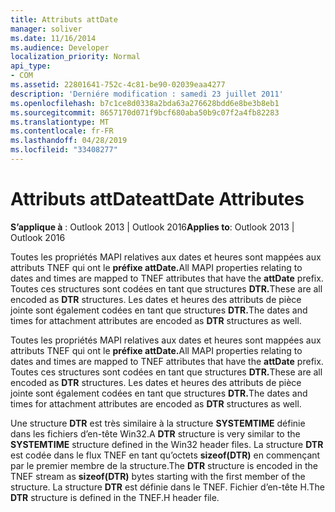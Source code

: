 ```yaml
---
title: Attributs attDate
manager: soliver
ms.date: 11/16/2014
ms.audience: Developer
localization_priority: Normal
api_type:
- COM
ms.assetid: 22801641-752c-4c81-be90-02039eaa4277
description: 'Derniére modification : samedi 23 juillet 2011'
ms.openlocfilehash: b7c1ce8d0338a2bda63a276628bdd6e8be3b8eb1
ms.sourcegitcommit: 8657170d071f9bcf680aba50b9c07f2a4fb82283
ms.translationtype: MT
ms.contentlocale: fr-FR
ms.lasthandoff: 04/28/2019
ms.locfileid: "33408277"
---
```

# <a name="attdate-attributes"></a><span data-ttu-id="a7375-103">Attributs attDate</span><span class="sxs-lookup"><span data-stu-id="a7375-103">attDate Attributes</span></span>

  
  
<span data-ttu-id="a7375-104">**S’applique à** : Outlook 2013 | Outlook 2016</span><span class="sxs-lookup"><span data-stu-id="a7375-104">**Applies to**: Outlook 2013 | Outlook 2016</span></span> 
  
<span data-ttu-id="a7375-105">Toutes les propriétés MAPI relatives aux dates et heures sont mappées aux attributs TNEF qui ont le **préfixe attDate.**</span><span class="sxs-lookup"><span data-stu-id="a7375-105">All MAPI properties relating to dates and times are mapped to TNEF attributes that have the **attDate** prefix.</span></span> <span data-ttu-id="a7375-106">Toutes ces structures sont codées en tant que structures **DTR.**</span><span class="sxs-lookup"><span data-stu-id="a7375-106">These are all encoded as **DTR** structures.</span></span> <span data-ttu-id="a7375-107">Les dates et heures des attributs de pièce jointe sont également codées en tant que structures **DTR.**</span><span class="sxs-lookup"><span data-stu-id="a7375-107">The dates and times for attachment attributes are encoded as **DTR** structures as well.</span></span> 
  
<span data-ttu-id="a7375-108">Toutes les propriétés MAPI relatives aux dates et heures sont mappées aux attributs TNEF qui ont le **préfixe attDate.**</span><span class="sxs-lookup"><span data-stu-id="a7375-108">All MAPI properties relating to dates and times are mapped to TNEF attributes that have the **attDate** prefix.</span></span> <span data-ttu-id="a7375-109">Toutes ces structures sont codées en tant que structures **DTR.**</span><span class="sxs-lookup"><span data-stu-id="a7375-109">These are all encoded as **DTR** structures.</span></span> <span data-ttu-id="a7375-110">Les dates et heures des attributs de pièce jointe sont également codées en tant que structures **DTR.**</span><span class="sxs-lookup"><span data-stu-id="a7375-110">The dates and times for attachment attributes are encoded as **DTR** structures as well.</span></span> 
  
<span data-ttu-id="a7375-111">Une structure **DTR** est très similaire à la structure **SYSTEMTIME** définie dans les fichiers d’en-tête Win32.</span><span class="sxs-lookup"><span data-stu-id="a7375-111">A **DTR** structure is very similar to the **SYSTEMTIME** structure defined in the Win32 header files.</span></span> <span data-ttu-id="a7375-112">La structure **DTR** est codée dans le flux TNEF en tant qu’octets **sizeof(DTR)** en commençant par le premier membre de la structure.</span><span class="sxs-lookup"><span data-stu-id="a7375-112">The **DTR** structure is encoded in the TNEF stream as **sizeof(DTR)** bytes starting with the first member of the structure.</span></span> <span data-ttu-id="a7375-113">La structure **DTR** est définie dans le TNEF. Fichier d’en-tête H.</span><span class="sxs-lookup"><span data-stu-id="a7375-113">The **DTR** structure is defined in the TNEF.H header file.</span></span> 
  

